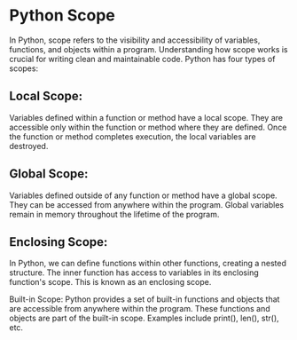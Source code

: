 # Python Scope
In Python, scope refers to the visibility and accessibility of variables, functions, and objects within a program. Understanding how scope works is crucial for writing clean and maintainable code. Python has four types of scopes:

## Local Scope: 
Variables defined within a function or method have a local scope. They are accessible only within the function or method where they are defined. Once the function or method completes execution, the local variables are destroyed.

## Global Scope: 
Variables defined outside of any function or method have a global scope. They can be accessed from anywhere within the program. Global variables remain in memory throughout the lifetime of the program.

## Enclosing Scope: 
In Python, we can define functions within other functions, creating a nested structure. The inner function has access to variables in its enclosing function's scope. This is known as an enclosing scope.

Built-in Scope: Python provides a set of built-in functions and objects that are accessible from anywhere within the program. These functions and objects are part of the built-in scope. Examples include print(), len(), str(), etc.


